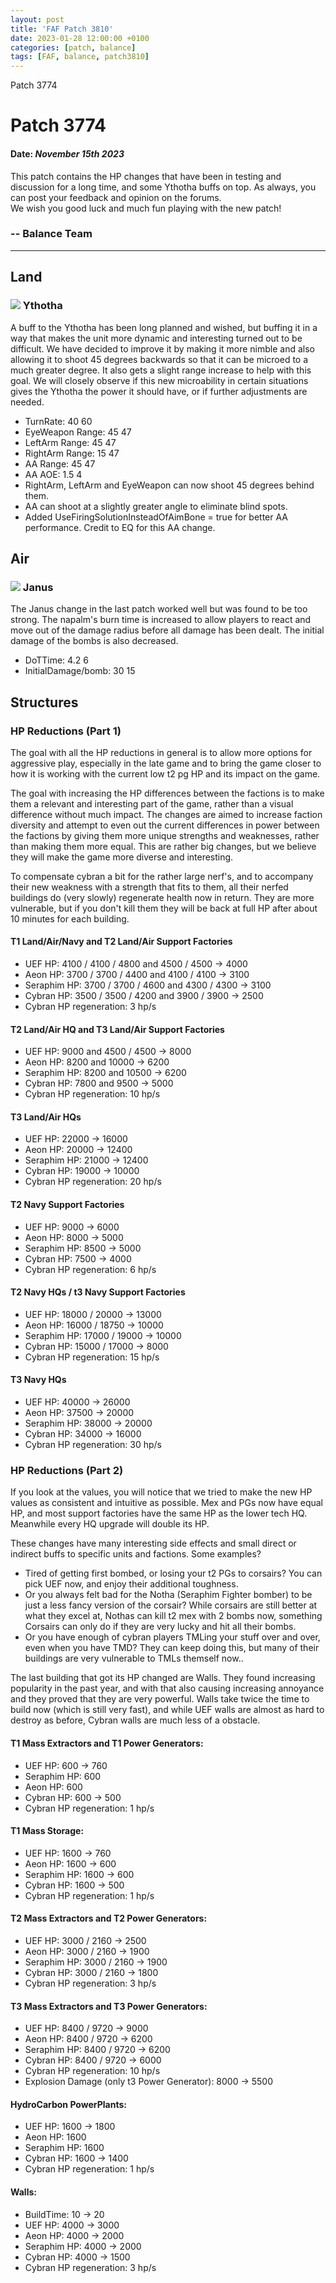 ```yaml
---
layout: post
title: 'FAF Patch 3810'
date: 2023-01-28 12:00:00 +0100
categories: [patch, balance]
tags: [FAF, balance, patch3810]
---
```


   Patch 3774 

Patch 3774
==========

#### Date: _November 15th 2023_

This patch contains the HP changes that have been in testing and discussion for a long time, and some Ythotha buffs on top. As always, you can post your feedback and opinion on the forums.  
We wish you good luck and much fun playing with the new patch!

### \-- Balance Team

* * *

Land
----

### ![](/assets/images/units/sera/land/T4Bot.png) Ythotha

A buff to the Ythotha has been long planned and wished, but buffing it in a way that makes the unit more dynamic and interesting turned out to be difficult. We have decided to improve it by making it more nimble and also allowing it to shoot 45 degrees backwards so that it can be microed to a much greater degree. It also gets a slight range increase to help with this goal. We will closely observe if this new microability in certain situations gives the Ythotha the power it should have, or if further adjustments are needed.

*   TurnRate: 40 60
*   EyeWeapon Range: 45 47
*   LeftArm Range: 45 47
*   RightArm Range: 15 47
*   AA Range: 45 47
*   AA AOE: 1.5 4
*   RightArm, LeftArm and EyeWeapon can now shoot 45 degrees behind them.
*   AA can shoot at a slightly greater angle to eliminate blind spots.
*   Added UseFiringSolutionInsteadOfAimBone = true for better AA performance. Credit to EQ for this AA change.

Air
---

### ![](/assets/images/units/uef/air/T2FighterBomber.png) Janus

The Janus change in the last patch worked well but was found to be too strong. The napalm's burn time is increased to allow players to react and move out of the damage radius before all damage has been dealt. The initial damage of the bombs is also decreased.

*   DoTTime: 4.2 6
*   InitialDamage/bomb: 30 15

Structures
----------

### HP Reductions (Part 1)

The goal with all the HP reductions in general is to allow more options for aggressive play, especially in the late game and to bring the game closer to how it is working with the current low t2 pg HP and its impact on the game.

The goal with increasing the HP differences between the factions is to make them a relevant and interesting part of the game, rather than a visual difference without much impact. The changes are aimed to increase faction diversity and attempt to even out the current differences in power between the factions by giving them more unique strengths and weaknesses, rather than making them more equal. This are rather big changes, but we believe they will make the game more diverse and interesting.

To compensate cybran a bit for the rather large nerf's, and to accompany their new weakness with a strength that fits to them, all their nerfed buildings do (very slowly) regenerate health now in return. They are more vulnerable, but if you don't kill them they will be back at full HP after about 10 minutes for each building.

#### T1 Land/Air/Navy and T2 Land/Air Support Factories

*   UEF HP: 4100 / 4100 / 4800 and 4500 / 4500 → 4000
*   Aeon HP: 3700 / 3700 / 4400 and 4100 / 4100 → 3100
*   Seraphim HP: 3700 / 3700 / 4600 and 4300 / 4300 → 3100
*   Cybran HP: 3500 / 3500 / 4200 and 3900 / 3900 → 2500
*   Cybran HP regeneration: 3 hp/s

#### T2 Land/Air HQ and T3 Land/Air Support Factories

*   UEF HP: 9000 and 4500 / 4500 → 8000
*   Aeon HP: 8200 and 10000 → 6200
*   Seraphim HP: 8200 and 10500 → 6200
*   Cybran HP: 7800 and 9500 → 5000
*   Cybran HP regeneration: 10 hp/s

#### T3 Land/Air HQs

*   UEF HP: 22000 → 16000
*   Aeon HP: 20000 → 12400
*   Seraphim HP: 21000 → 12400
*   Cybran HP: 19000 → 10000
*   Cybran HP regeneration: 20 hp/s

#### T2 Navy Support Factories

*   UEF HP: 9000 → 6000
*   Aeon HP: 8000 → 5000
*   Seraphim HP: 8500 → 5000
*   Cybran HP: 7500 → 4000
*   Cybran HP regeneration: 6 hp/s

#### T2 Navy HQs / t3 Navy Support Factories

*   UEF HP: 18000 / 20000 → 13000
*   Aeon HP: 16000 / 18750 → 10000
*   Seraphim HP: 17000 / 19000 → 10000
*   Cybran HP: 15000 / 17000 → 8000
*   Cybran HP regeneration: 15 hp/s

#### T3 Navy HQs

*   UEF HP: 40000 → 26000
*   Aeon HP: 37500 → 20000
*   Seraphim HP: 38000 → 20000
*   Cybran HP: 34000 → 16000
*   Cybran HP regeneration: 30 hp/s

### HP Reductions (Part 2)

If you look at the values, you will notice that we tried to make the new HP values as consistent and intuitive as possible. Mex and PGs now have equal HP, and most support factories have the same HP as the lower tech HQ. Meanwhile every HQ upgrade will double its HP.

These changes have many interesting side effects and small direct or indirect buffs to specific units and factions. Some examples?

*   Tired of getting first bombed, or losing your t2 PGs to corsairs? You can pick UEF now, and enjoy their additional toughness.
*   Or you always felt bad for the Notha (Seraphim Fighter bomber) to be just a less fancy version of the corsair? While corsairs are still better at what they excel at, Nothas can kill t2 mex with 2 bombs now, something Corsairs can only do if they are very lucky and hit all their bombs.
*   Or you have enough of cybran players TMLing your stuff over and over, even when you have TMD? They can keep doing this, but many of their buildings are very vulnerable to TMLs themself now..

The last building that got its HP changed are Walls. They found increasing popularity in the past year, and with that also causing increasing annoyance and they proved that they are very powerful. Walls take twice the time to build now (which is still very fast), and while UEF walls are almost as hard to destroy as before, Cybran walls are much less of a obstacle.

#### T1 Mass Extractors and T1 Power Generators:

*   UEF HP: 600 → 760
*   Seraphim HP: 600
*   Aeon HP: 600
*   Cybran HP: 600 → 500
*   Cybran HP regeneration: 1 hp/s

#### T1 Mass Storage:

*   UEF HP: 1600 → 760
*   Aeon HP: 1600 → 600
*   Seraphim HP: 1600 → 600
*   Cybran HP: 1600 → 500
*   Cybran HP regeneration: 1 hp/s

#### T2 Mass Extractors and T2 Power Generators:

*   UEF HP: 3000 / 2160 → 2500
*   Aeon HP: 3000 / 2160 → 1900
*   Seraphim HP: 3000 / 2160 → 1900
*   Cybran HP: 3000 / 2160 → 1800
*   Cybran HP regeneration: 3 hp/s

#### T3 Mass Extractors and T3 Power Generators:

*   UEF HP: 8400 / 9720 → 9000
*   Aeon HP: 8400 / 9720 → 6200
*   Seraphim HP: 8400 / 9720 → 6200
*   Cybran HP: 8400 / 9720 → 6000
*   Cybran HP regeneration: 10 hp/s
*   Explosion Damage (only t3 Power Generator): 8000 → 5500

#### HydroCarbon PowerPlants:

*   UEF HP: 1600 → 1800
*   Aeon HP: 1600
*   Seraphim HP: 1600
*   Cybran HP: 1600 → 1400
*   Cybran HP regeneration: 1 hp/s

#### Walls:

*   BuildTime: 10 → 20
*   UEF HP: 4000 → 3000
*   Aeon HP: 4000 → 2000
*   Seraphim HP: 4000 → 2000
*   Cybran HP: 4000 → 1500
*   Cybran HP regeneration: 3 hp/s